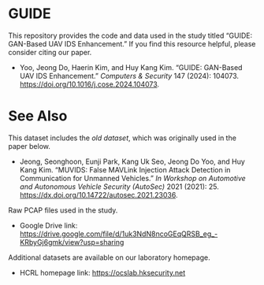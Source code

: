 # GUIDE

This repository provides the code and data used in the study titled “GUIDE: GAN-Based UAV IDS Enhancement.” If you find this resource helpful, please consider citing our paper.

- Yoo, Jeong Do, Haerin Kim, and Huy Kang Kim. “GUIDE: GAN-Based UAV IDS Enhancement.” *Computers & Security* 147 (2024): 104073. https://doi.org/10.1016/j.cose.2024.104073.


# See Also
This dataset includes the *old dataset*, which was originally used in the paper below.

- Jeong, Seonghoon, Eunji Park, Kang Uk Seo, Jeong Do Yoo, and Huy Kang Kim. “MUVIDS: False MAVLink Injection Attack Detection in Communication for Unmanned Vehicles.” *In Workshop on Automotive and Autonomous Vehicle Security (AutoSec)* 2021 (2021): 25. https://dx.doi.org/10.14722/autosec.2021.23036.


Raw PCAP files used in the study.
- Google Drive link: https://drive.google.com/file/d/1uk3NdN8ncoGEqQRSB_eg_-KRbyGj6gmk/view?usp=sharing


Additional datasets are available on our laboratory homepage.
- HCRL homepage link: https://ocslab.hksecurity.net